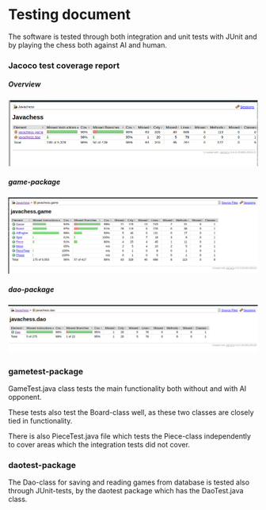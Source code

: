# Testing document

The software is tested through both integration and unit tests with JUnit and by playing the chess both against AI and human.

### Jacoco test coverage report

##### Overview

![Test coverage overview](https://github.com/ShootingStar91/Javachess/blob/master/documentation/testcovmain.png)

##### game-package

![Test coverage game-package](https://github.com/ShootingStar91/Javachess/blob/master/documentation/testcovgame.png)

##### dao-package

![Test coverage dao-package](https://github.com/ShootingStar91/Javachess/blob/master/documentation/testcovdao.png)

### gametest-package

GameTest.java class tests the main functionality both without and with AI opponent.

These tests also test the Board-class well, as these two classes are closely tied in functionality.

There is also PieceTest.java file which tests the Piece-class independently to cover areas which the integration tests did not cover.

### daotest-package

The Dao-class for saving and reading games from database is tested also through JUnit-tests, by the daotest package which has the DaoTest.java class.
